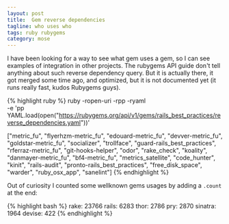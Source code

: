 ```yaml
---
layout: post
title:  Gem reverse dependencies
tagline: who uses who
tags: ruby rubygems
category: mose
---
```

I have been looking for a way to see what gem uses a gem, so I can see examples of integration in other projects. The rubygems API guide don't tell anything about such reverse dependency query. But it is actually there, it got merged some time ago, and optimized, but it is not documented yet (it runs really fast, kudos Rubygems guys).

{% highlight ruby %}
ruby -ropen-uri -rpp -ryaml \
     -e 'pp YAML.load(open("https://rubygems.org/api/v1/gems/rails_best_practices/reverse_dependencies.yaml"))'

["metric_fu",
 "flyerhzm-metric_fu",
 "edouard-metric_fu",
 "devver-metric_fu",
 "goldstar-metric_fu",
 "socializer",
 "trollface",
 "guard-rails_best_practices",
 "rferraz-metric_fu",
 "git-hooks-helper",
 "odor",
 "rake_check",
 "koality",
 "danmayer-metric_fu",
 "bf4-metric_fu",
 "metrics_satellite",
 "code_hunter",
 "kinit",
 "rails-audit",
 "pronto-rails_best_practices",
 "free_disk_space",
 "warder",
 "ruby_osx_app",
 "sanelint"]
{% endhighlight %}

Out of curiosity I counted some wellknown gems usages by adding a `.count` at the end:

{% highlight bash %}
rake:    23766
rails:   6283
thor:    2786
pry:     2870
sinatra: 1964
devise:  422
{% endhighlight %}


